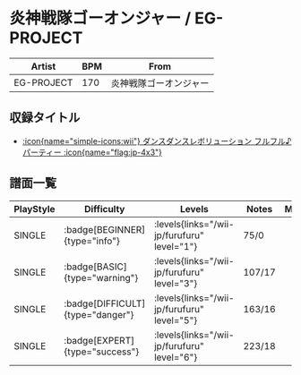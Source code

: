 # 炎神戦隊ゴーオンジャー / EG-PROJECT

|Artist|BPM|From|
|------|---|----|
|EG-PROJECT|170|炎神戦隊ゴーオンジャー|

## 収録タイトル

- [:icon{name="simple-icons:wii"} ダンスダンスレボリューション フルフル♪パーティー :icon{name="flag:jp-4x3"}](/wii-jp/furufuru)

## 譜面一覧

|PlayStyle|Difficulty|Levels|Notes|Movie|
|---------|----------|------|-----|-----|
|SINGLE| :badge[BEGINNER]{type="info"}| :levels{links="/wii-jp/furufuru" level="1"}|75/0||
|SINGLE| :badge[BASIC]{type="warning"}| :levels{links="/wii-jp/furufuru" level="3"}|107/17||
|SINGLE| :badge[DIFFICULT]{type="danger"}| :levels{links="/wii-jp/furufuru" level="5"}|163/16||
|SINGLE| :badge[EXPERT]{type="success"}| :levels{links="/wii-jp/furufuru" level="6"}|223/18||
